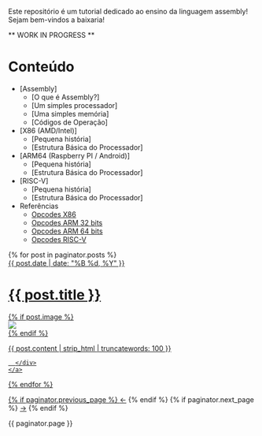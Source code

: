 
Este repositório é um tutorial dedicado ao ensino da linguagem assembly! Sejam bem-vindos a baixaria!

** WORK IN PROGRESS **

Conteúdo
========

* [Assembly]
  * [O que é Assembly?]
  * [Um simples processador]
  * [Uma simples memória]
  * [Códigos de Operação]
* [X86 (AMD/Intel)]
  * [Pequena história]
  * [Estrutura Básica do Processador]
* [ARM64 (Raspberry PI / Android)]
  * [Pequena história]
  * [Estrutura Básica do Processador]
* [RISC-V]
  * [Pequena história]
  * [Estrutura Básica do Processador]
* Referências
  * [Opcodes X86](/opcodes/x86)
  * [Opcodes ARM 32 bits](/opcodes/arm)
  * [Opcodes ARM 64 bits](/opcodes/arm64)
  * [Opcodes RISC-V](/opcodes/riscv)



<div class="catalogue">
  {% for post in paginator.posts %}
    <a href="{{ post.url | prepend: site.baseurl }}" class="catalogue-item catalogue-item-2">
      <div>
        <time datetime="{{ post.date }}" class="catalogue-time">{{ post.date | date: "%B %d, %Y" }}</time>
        <h1 class="catalogue-title">{{ post.title }}</h1>
        <div class="catalogue-line"></div>
        {% if post.image %}
          <div class="post-image-div">
            <img src="{{ post.image }}" class="post-image post-image-2"/>
          </div>
        {% endif %}
        <p>
          {{ post.content | strip_html | truncatewords: 100 }}
        </p>

      </div>
    </a>
  {% endfor %}
</div>

<div class="pagination">
  {% if paginator.previous_page %}
    <a href="{{ paginator.previous_page_path | prepend: site.baseurl }}" class="left arrow">&#8592;</a>
  {% endif %}
  {% if paginator.next_page %}
    <a href="{{ paginator.next_page_path | prepend: site.baseurl }}" class="right arrow">&#8594;</a>
  {% endif %}

  <span>{{ paginator.page }}</span>
</div>
